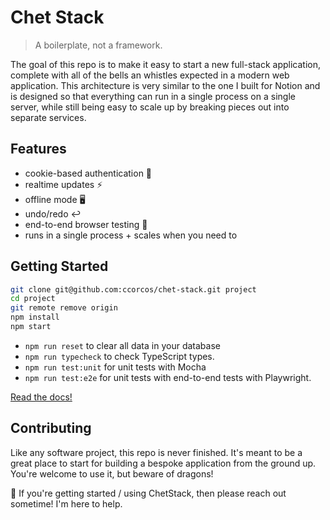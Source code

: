 # Chet Stack

> A boilerplate, not a framework.

The goal of this repo is to make it easy to start a new full-stack application, complete with all of the bells an whistles expected in a modern web application. This architecture is very similar to the one I built for Notion and is designed so that everything can run in a single process on a single server, while still being easy to scale up by breaking pieces out into separate services.

## Features

- cookie-based authentication 🍪
- realtime updates ⚡️
- offline mode 🖥️
- undo/redo ↩️
- end-to-end browser testing 🔧
- runs in a single process + scales when you need to

## Getting Started

```sh
git clone git@github.com:ccorcos/chet-stack.git project
cd project
git remote remove origin
npm install
npm start
```

- `npm run reset` to clear all data in your database
- `npm run typecheck` to check TypeScript types.
- `npm run test:unit` for unit tests with Mocha
- `npm run test:e2e` for unit tests with end-to-end tests with Playwright.

[Read the docs!](./DOCS.md)

## Contributing

Like any software project, this repo is never finished. It's meant to be a great place to start for building a bespoke application from the ground up. You're welcome to use it, but beware of dragons!

👋 If you're getting started / using ChetStack, then please reach out sometime! I'm here to help.
